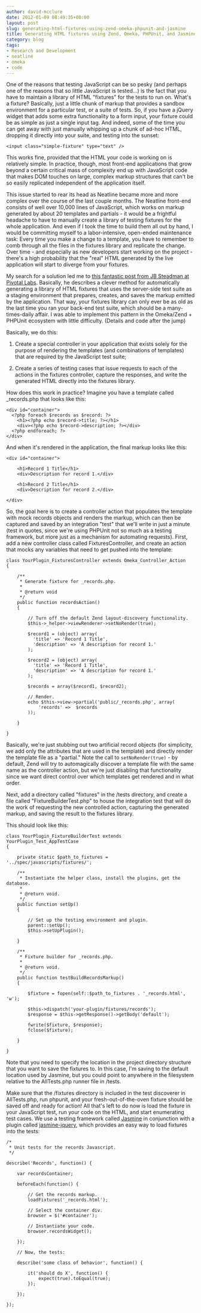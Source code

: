 ```yaml
---
author: david-mcclure
date: 2012-01-09 08:49:35+00:00
layout: post
slug: generating-html-fixtures-using-zend-omeka-phpunit-and-jasmine
title: Generating HTML fixtures using Zend, Omeka, PHPUnit, and Jasmine
category: blog
tags:
- Research and Development
- neatline
- omeka
- code
---
```


One of the reasons that testing JavaScript can be so pesky (and perhaps one of the reasons that so little JavaScript is tested...) is the fact that you have to maintain a library of HTML "fixtures" for the tests to run on. What's a fixture? Basically, just a little chunk of markup that provides a sandbox environment for a particular test, or a suite of tests. So, if you have a jQuery widget that adds some extra functionality to a form input, your fixture could be as simple as just a single input tag. And indeed, some of the time you can get away with just manually whipping up a chunk of ad-hoc HTML, dropping it directly into your suite, and testing into the sunset:

```
<input class="simple-fixture" type="text" />
```

This works fine, provided that the HTML your code is working on is relatively simple. In practice, though, most front-end applications that grow beyond a certain critical mass of complexity end up with JavaScript code that makes DOM touches on large, complex markup structures that can't be so easily replicated independent of the application itself.

This issue started to rear its head as Neatline became more and more complex over the course of the last couple months. The Neatline front-end consists of well over 10,000 lines of JavaScript, which works on markup generated by about 20 templates and partials - it would be a frightful headache to have to manually create a library of testing fixtures for the whole application. And even if I took the time to build them all out by hand, I would be committing myself to a labor-intensive, open-ended maintenance task: Every time you make a change to a template, you have to remember to comb through all the files in the fixtures library and replicate the change. Over time - and especially as new developers start working on the project - there's a high probability that the "real" HTML generated by the live application will start to diverge from your fixtures.

My search for a solution led me to [this fantastic post from JB Steadman at Pivotal Labs](http://pivotallabs.com/users/jb/blog/articles/1152-javascripttests-bind-reality-). Basically, he describes a clever method for automatically generating a library of HTML fixtures that uses the server-side test suite as a staging environment that prepares, creates, and saves the markup emitted by the application. That way, your fixtures library can only ever be as old as the last time you ran your back-end test suite, which should be a many-times-daily affair. I was able to implement this pattern in the Omeka/Zend + PHPUnit ecosystem with little difficulty. (Details and code after the jump)
<!-- more -->
Basically, we do this:



	
  1. Create a special controller in your application that exists solely for the purpose of rendering the templates (and combinations of templates) that are required by the JavaScript test suite;

	
  2. Create a series of testing cases that issue requests to each of the actions in the fixtures controller, capture the responses, and write the generated HTML directly into the fixtures library.


How does this work in practice? Imagine you have a template called _records.php that looks like this:

```
<div id="container">
  <?php foreach $records as $record: ?>
    <h1><?php echo $record->title; ?></h1>
    <div><?php echo $record->description; ?></div>
  <?php endforeach; ?>
</div>
```

And when it's rendered in the application, the final markup looks like this:

```
<div id="container">

    <h1>Record 1 Title</h1>
    <div>Description for record 1.</div>

    <h1>Record 2 Title</h1>
    <div>Description for record 2.</div>

</div>
```

So, the goal here is to create a controller action that populates the template with mock records objects and renders the markup, which can then be captured and saved by an integration "test" that we'll write in just a minute (test in quotes, since we're using PHPUnit not so much as a testing framework, but more just as a mechanism for automating requests). First, add a new controller class called FixturesController, and create an action that mocks any variables that need to get pushed into the template:

```
class YourPlugin_FixturesController extends Omeka_Controller_Action
{

    /**
     * Generate fixture for _records.php.
     *
     * @return void
     */
    public function recordsAction()
    {

        // Turn off the default Zend layout-discovery functionality.
        $this->_helper->viewRenderer->setNoRender(true);

        $record1 = (object) array(
          'title' => 'Record 1 Title',
          'description' => 'A description for record 1.'
        );

        $record2 = (object) array(
          'title' => 'Record 1 Title',
          'description' => 'A description for record 1.'
        );

        $records = array($record1, $record2);

        // Render.
        echo $this->view->partial('public/_records.php', array(
            'records' =>  $records
        ));

    }

}
```

Basically, we're just stubbing out two artificial record objects (for simplicity, we add only the attributes that are used in the template) and directly render the template file as a "partial." Note the call to `setNoRender(true)` - by default, Zend will try to automagically discover a template file with the same name as the controller action, but we're just disabling that functionality since we want direct control over which templates get rendered and in what order.

Next, add a directory called "fixtures" in the /tests directory, and create a file called "FixtureBuilderTest.php" to house the integration test that will do the work of requesting the new controlled action, capturing the generated markup, and saving the result to the fixtures library.

This should look like this:

```
class YourPlugin_FixtureBuilderTest extends YourPlugin_Test_AppTestCase
{

    private static $path_to_fixtures = '../spec/javascripts/fixtures/';

    /**
     * Instantiate the helper class, install the plugins, get the database.
     *
     * @return void.
     */
    public function setUp()
    {

        // Set up the testing environment and plugin.
        parent::setUp();
        $this->setUpPlugin();

    }

    /**
     * Fixture builder for _records.php.
     *
     * @return void.
     */
    public function testBuildRecordsMarkup()
    {

        $fixture = fopen(self::$path_to_fixtures . '_records.html', 'w');

        $this->dispatch('your-plugin/fixtures/records');
        $response = $this->getResponse()->getBody('default');

        fwrite($fixture, $response);
        fclose($fixture);

    }

}
```

Note that you need to specify the location in the project directory structure that you want to save the fixtures to. In this case, I'm saving to the default location used by Jasmine, but you could point to anywhere in the filesystem relative to the AllTests.php runner file in /tests.

Make sure that the /fixtures directory is included in the test discoverer in AllTests.php, run phpunit, and your fresh-out-of-the-oven fixture should be saved off and ready for action! All that's left to do now is load the fixture in your JavaScript test, run your code on the HTML, and start enumerating test cases. We use a testing framework called [Jasmine](http://pivotal.github.com/jasmine/) in conjunction with a plugin called [jasmine-jquery](https://github.com/velesin/jasmine-jquery), which provides an easy way to load fixtures into the tests:

```
/*
 * Unit tests for the records Javascript.
 */

describe('Records', function() {

    var recordsContainer;

    beforeEach(function() {

        // Get the records markup.
        loadFixtures('_records.html');

        // Select the container div.
        browser = $('#container');

        // Instantiate your code.
        browser.recordsWidget();

    });

    // Now, the tests:

    describe('some class of behavior', function() {

        it('should do X', function() {
            expect(true).toEqual(true);
        });

    });

});
```
